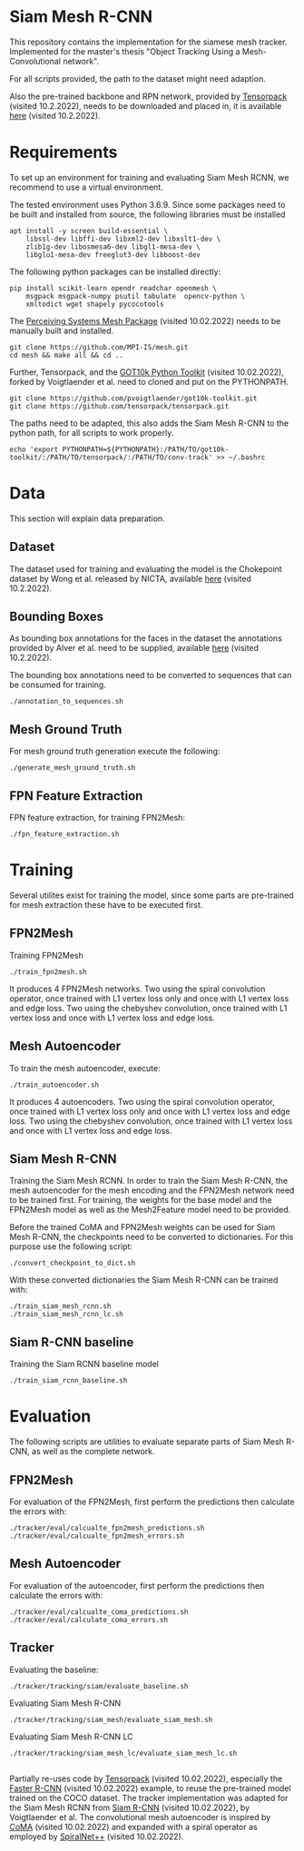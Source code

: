 # Siam Mesh R-CNN
This repository contains the implementation for the siamese mesh tracker.
Implemented for the master's thesis "Object Tracking Using a Mesh-Convolutional network".

For all scripts provided, the path to the dataset might need adaption.

Also the pre-trained backbone and RPN network, provided by [Tensorpack](https://github.com/tensorpack/tensorpack) (visited 10.2.2022), needs to be downloaded and placed in, it is available [here](http://models.tensorpack.com/FasterRCNN/COCO-MaskRCNN-R50FPN4xGNCasAug.npz) (visited 10.2.2022).

# Requirements
To set up an environment for training and evaluating Siam Mesh RCNN, we recommend to use a virtual environment.

The tested environment uses Python 3.6.9.
Since some packages need to be built and installed from source, the following libraries must be installed
```
apt install -y screen build-essential \
    libssl-dev libffi-dev libxml2-dev libxslt1-dev \
    zlib1g-dev libosmesa6-dev libgl1-mesa-dev \
    libglu1-mesa-dev freeglut3-dev libboost-dev
```
The following python packages can be installed directly:
```
pip install scikit-learn opendr readchar openmesh \
    msgpack msgpack-numpy psutil tabulate  opencv-python \
    xmltodict wget shapely pycocotools
```
The [Perceiving Systems Mesh Package](https://github.com/MPI-IS/mesh) (visited 10.02.2022) needs to be manually built and installed.
```
git clone https://github.com/MPI-IS/mesh.git
cd mesh && make all && cd ..
```
Further, Tensorpack, and the [GOT10k Python Toolkit](https://github.com/pvoigtlaender/got10k-toolkit) (visited 10.02.2022), forked by Voigtlaender et al. need to cloned and put on the PYTHONPATH.
```
git clone https://github.com/pvoigtlaender/got10k-toolkit.git
git clone https://github.com/tensorpack/tensorpack.git
```
The paths need to be adapted, this also adds the Siam Mesh R-CNN to the python path, for all scripts to work properly.
```
echo 'export PYTHONPATH=${PYTHONPATH}:/PATH/TO/got10k-toolkit/:/PATH/TO/tensorpack/:/PATH/TO/conv-track' >> ~/.bashrc
```


# Data
This section will explain data preparation.

## Dataset
The dataset used for training and evaluating the model is the Chokepoint dataset by Wong et al. released by NICTA, available [here](http://arma.sourceforge.net/chokepoint/) (visited 10.2.2022).

## Bounding Boxes
As bounding box annotations for the faces in the dataset the annotations provided by Alver et al. need to be supplied, available [here](https://github.com/alversafa/chokepoint-bbs) (visited 10.2.2022).

The bounding box annotations need to be converted to sequences that can be consumed for training.
```
./annotation_to_sequences.sh
```

## Mesh Ground Truth
For mesh ground truth generation execute the following:

```
./generate_mesh_ground_truth.sh
```

## FPN Feature Extraction
FPN feature extraction, for training FPN2Mesh:
```
./fpn_feature_extraction.sh
```

# Training

Several utilites exist for training the model, since some parts are pre-trained for mesh extraction these have to be executed first.

## FPN2Mesh
Training FPN2Mesh
```
./train_fpn2mesh.sh
```
It produces 4 FPN2Mesh networks. Two using the spiral convolution operator, once trained with L1 vertex loss only and once with L1 vertex loss and edge loss.
Two using the chebyshev convolution, once trained with L1 vertex loss and once with L1 vertex loss and edge loss.

## Mesh Autoencoder
To train the mesh autoencoder, execute:
```
./train_autoencoder.sh
```
It produces 4 autoencoders. Two using the spiral convolution operator, once trained with L1 vertex loss only and once with L1 vertex loss and edge loss.
Two using the chebyshev convolution, once trained with L1 vertex loss and once with L1 vertex loss and edge loss.

## Siam Mesh R-CNN
Training the Siam Mesh RCNN. In order to train the Siam Mesh R-CNN, 
the mesh autoencoder for the mesh encoding and the  FPN2Mesh network need to be trained first.
For training, the weights for the base model and the FPN2Mesh model as well as the Mesh2Feature model need to be provided.

Before the trained CoMA and FPN2Mesh weights can be used for Siam Mesh R-CNN, the checkpoints need to be converted to dictionaries.
For this purpose use the following script:

```
./convert_checkpoint_to_dict.sh
```

With these converted dictionaries the Siam Mesh R-CNN can be trained with:
```
./train_siam_mesh_rcnn.sh
./train_siam_mesh_rcnn_lc.sh
```

## Siam R-CNN baseline
Training the Siam RCNN baseline model

```
./train_siam_rcnn_baseline.sh
```

# Evaluation
The following scripts are utilities to evaluate separate parts of Siam Mesh R-CNN,
as well as the complete network.

## FPN2Mesh
For evaluation of the FPN2Mesh, first perform the predictions then calculate the errors with:
```
./tracker/eval/calcualte_fpn2mesh_predictions.sh
./tracker/eval/calcualte_fpn2mesh_errors.sh
```
## Mesh Autoencoder
For evaluation of the autoencoder, first perform the predictions then calculate the errors with:
```
./tracker/eval/calcualte_coma_predictions.sh
./tracker/eval/calculate_coma_errors.sh
```

## Tracker
Evaluating the baseline:
```
./tracker/tracking/siam/evaluate_baseline.sh
```
Evaluating Siam Mesh R-CNN
```
./tracker/tracking/siam_mesh/evaluate_siam_mesh.sh
```
Evaluating Siam Mesh R-CNN LC
```
./tracker/tracking/siam_mesh_lc/evaluate_siam_mesh_lc.sh
```


##
Partially re-uses code by 
[Tensorpack](https://github.com/tensorpack/tensorpack) (visited 10.02.2022), 
especially the [Faster R-CNN](https://github.com/tensorpack/tensorpack/tree/master/examples/FasterRCNN) (visited 10.02.2022) example, 
to reuse the pre-trained model trained on the COCO dataset. 
The tracker implementation was adapted for the Siam Mesh RCNN from [Siam R-CNN](https://github.com/VisualComputingInstitute/SiamR-CNN) (visited 10.02.2022), by Voigtlaender et al.
The convolutional mesh autoencoder is inspired by [CoMA](https://github.com/anuragranj/coma) (visited 10.02.2022) 
and expanded with a spiral operator as employed by [SpiralNet++](https://github.com/sw-gong/spiralnet_plus) (visited 10.02.2022).


